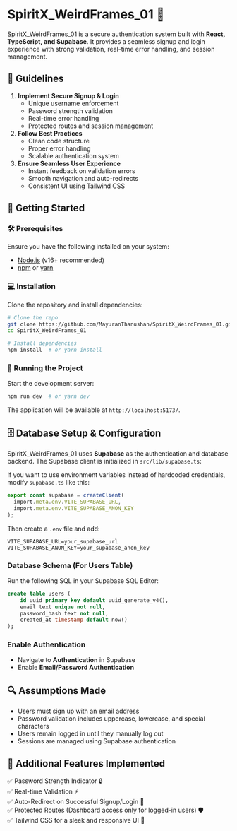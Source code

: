 # SpiritX_WeirdFrames_01 🚀

SpiritX_WeirdFrames_01 is a secure authentication system built with **React, TypeScript, and Supabase**. It provides a seamless signup and login experience with strong validation, real-time error handling, and session management.

## 📌 Guidelines

1. **Implement Secure Signup & Login**
   - Unique username enforcement
   - Password strength validation
   - Real-time error handling
   - Protected routes and session management
2. **Follow Best Practices**
   - Clean code structure
   - Proper error handling
   - Scalable authentication system
3. **Ensure Seamless User Experience**
   - Instant feedback on validation errors
   - Smooth navigation and auto-redirects
   - Consistent UI using Tailwind CSS

## 🚀 Getting Started

### 🛠️ Prerequisites

Ensure you have the following installed on your system:

- [Node.js](https://nodejs.org/) (v16+ recommended)
- [npm](https://www.npmjs.com/) or [yarn](https://yarnpkg.com/)

### 💻 Installation

Clone the repository and install dependencies:

```sh
# Clone the repo
git clone https://github.com/MayuranThanushan/SpiritX_WeirdFrames_01.git
cd SpiritX_WeirdFrames_01

# Install dependencies
npm install  # or yarn install
```

### 🚀 Running the Project

Start the development server:

```sh
npm run dev  # or yarn dev
```

The application will be available at `http://localhost:5173/`.

## 🗄️ Database Setup & Configuration

SpiritX_WeirdFrames_01 uses **Supabase** as the authentication and database backend. The Supabase client is initialized in `src/lib/supabase.ts`:

If you want to use environment variables instead of hardcoded credentials, modify `supabase.ts` like this:

```ts
export const supabase = createClient(
  import.meta.env.VITE_SUPABASE_URL,
  import.meta.env.VITE_SUPABASE_ANON_KEY
);
```

Then create a `.env` file and add:

```env
VITE_SUPABASE_URL=your_supabase_url
VITE_SUPABASE_ANON_KEY=your_supabase_anon_key
```

### Database Schema (For Users Table)

Run the following SQL in your Supabase SQL Editor:

```sql
create table users (
    id uuid primary key default uuid_generate_v4(),
    email text unique not null,
    password_hash text not null,
    created_at timestamp default now()
);
```

### Enable Authentication

- Navigate to **Authentication** in Supabase
- Enable **Email/Password Authentication**

## 🔍 Assumptions Made

- Users must sign up with an email address
- Password validation includes uppercase, lowercase, and special characters
- Users remain logged in until they manually log out
- Sessions are managed using Supabase authentication

## 🌟 Additional Features Implemented

✅ Password Strength Indicator 🔒  
✅ Real-time Validation ⚡  
✅ Auto-Redirect on Successful Signup/Login 🔄  
✅ Protected Routes (Dashboard access only for logged-in users) 🛡️  
✅ Tailwind CSS for a sleek and responsive UI 🎨  
